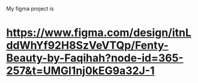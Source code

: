My figma project is
# https://www.figma.com/design/itnLddWhYf92H8SzVeVTQp/Fenty-Beauty-by-Faqihah?node-id=365-257&t=UMGl1nj0kEG9a32J-1
